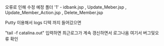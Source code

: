 오류로 인해 수정 예정 폴더 '1' -  idbank.jsp  , Update_Meber.jsp , Update_Member_Action.jsp , Delete_Member.jsp


Putty 이용해서 logs 디텍 까지 들어갔으면

"tail -f catalina.out" 입력하면 최근로그가 계속 갱신하면서 로그나옴 여기서 버그및오류 확인
